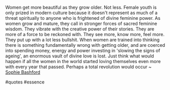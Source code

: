 Women get more beautiful as they grow older. Not less.
Female youth is only prized in modern culture because it doesn't represent as much of a threat spiritually to anyone who is frightened of divine feminine power.
As women grow and mature, they call in stronger forces of sacred feminine wisdom. They vibrate with the creative power of their stories.
They are more of a force to be reckoned with.
They see more, know more, feel more. They put up with a lot less bullshit.
When women are trained into thinking there is something fundamentally wrong with getting older, and are coerced into spending money, energy and power investing in 'slowing the signs of ageing', an enormous vault of divine love is lost.
Just think what would happen if all the women in the world started loving themselves even more with every year that passed.
Perhaps a total revolution would occur ~ [Sophie Bashford](https://www.sophiebashford.com/)

#quotes #essence 